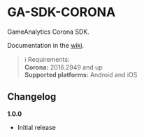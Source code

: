 GA-SDK-CORONA
==========

GameAnalytics Corona SDK.

Documentation in the [wiki](https://github.com/GameAnalytics/GA-SDK-CORONA/wiki).

> :information_source:
> Requirements:<br/>
> **Corona:** 2016.2949 and up
> <br>
> **Supported platforms:** Android and iOS

Changelog
---------
**1.0.0**
* Initial release
